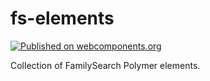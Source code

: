 # fs-elements

[![Published on webcomponents.org](https://img.shields.io/badge/webcomponents.org-published-blue.svg)](https://beta.webcomponents.org/collection/fs-webcomponents/fs-elements)

Collection of FamilySearch Polymer elements.
